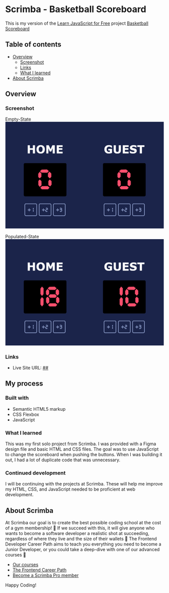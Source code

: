 # Scrimba - Basketball Scoreboard
This is my version of the [Learn JavaScript for Free](https://scrimba.com/learn/learnjavascript) project [Basketball Scoreboard](https://scrimba.com/learn/learnjavascript/solo-project-basketball-scoreboard-cz9adVfP)


## Table of contents

- [Overview](#overview)
  - [Screenshot](#screenshot)
  - [Links](#links)
  - [What I learned](#what-i-learned)
- [About Scrimba](#about-scrimba)

## Overview

### Screenshot

Empty-State ![](./images/Screenshot%202023-02-16%20at%2018-14-25%20Basketball%20Scoreboard.png)

Populated-State ![](./images/Screenshot%202023-02-16%20at%2018-15-55%20Basketball%20Scoreboard.png)

### Links

- Live Site URL: [##](##)

## My process

### Built with

- Semantic HTML5 markup
- CSS Flexbox
- JavaScript

### What I learned

This was my first solo project from Scrimba.  I was provided with a Figma design file and basic HTML and CSS files.  The goal was to use JavaScript to change the scoreboard when pushing the buttons.  When I was building it out, I had a lot of duplicate code that was unnecessary. 

### Continued development

I will be continuing with the projects at Scrimba. These will help me improve my HTML, CSS, and JavaScript needed to be proficient at web development.

## About Scrimba

At Scrimba our goal is to create the best possible coding school at the cost of a gym membership! 💜
If we succeed with this, it will give anyone who wants to become a software developer a realistic shot at succeeding, regardless of where they live and the size of their wallets 🎉
The Frontend Developer Career Path aims to teach you everything you need to become a Junior Developer, or you could take a deep-dive with one of our advanced courses 🚀

- [Our courses](https://scrimba.com/allcourses)
- [The Frontend Career Path](https://scrimba.com/learn/frontend)
- [Become a Scrimba Pro member](https://scrimba.com/pricing)

Happy Coding!
